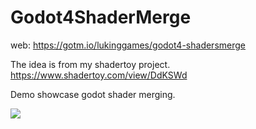 # Godot4ShaderMerge

web: https://gotm.io/lukinggames/godot4-shadersmerge

The idea is from my shadertoy project. https://www.shadertoy.com/view/DdKSWd

Demo showcase godot shader merging.

![](images/day2.gif)
